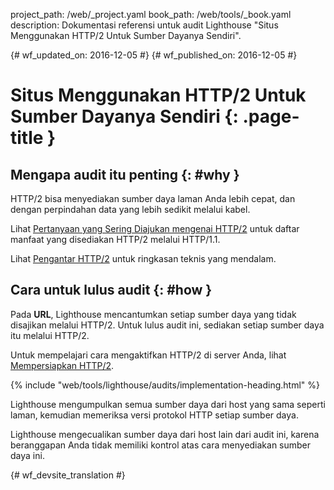 project_path: /web/_project.yaml
book_path: /web/tools/_book.yaml
description: Dokumentasi referensi untuk audit Lighthouse "Situs Menggunakan HTTP/2 Untuk Sumber Dayanya Sendiri".

{# wf_updated_on: 2016-12-05 #}
{# wf_published_on: 2016-12-05 #}

# Situs Menggunakan HTTP/2 Untuk Sumber Dayanya Sendiri  {: .page-title }

## Mengapa audit itu penting {: #why }

HTTP/2 bisa menyediakan sumber daya laman Anda lebih cepat, dan dengan perpindahan data yang lebih sedikit
melalui kabel.

Lihat [Pertanyaan yang Sering Diajukan mengenai HTTP/2][faq] untuk daftar manfaat yang disediakan HTTP/2
melalui HTTP/1.1.

Lihat [Pengantar HTTP/2][intro] untuk ringkasan teknis yang mendalam.

[faq]: https://http2.github.io/faq/
[intro]: /web/fundamentals/performance/http2/

## Cara untuk lulus audit {: #how }

Pada **URL**, Lighthouse mencantumkan setiap sumber daya yang tidak disajikan melalui HTTP/2.
Untuk lulus audit ini, sediakan setiap sumber daya itu melalui HTTP/2.

Untuk mempelajari cara mengaktifkan HTTP/2 di server Anda, lihat [Mempersiapkan HTTP/2][setup].

[setup]: https://dassur.ma/things/h2setup/

{% include "web/tools/lighthouse/audits/implementation-heading.html" %}

Lighthouse mengumpulkan semua sumber daya dari host yang sama seperti
laman, kemudian memeriksa versi protokol HTTP setiap sumber daya.

Lighthouse mengecualikan sumber daya dari host lain dari audit ini, karena beranggapan
Anda tidak memiliki kontrol atas cara menyediakan sumber daya ini.


{# wf_devsite_translation #}
